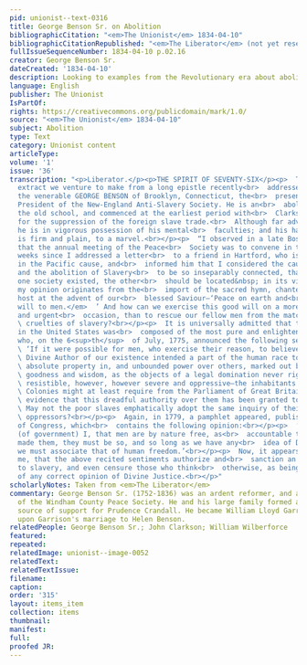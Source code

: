 ```yaml
---
pid: unionist--text-0316
title: George Benson Sr. on Abolition
bibliographicCitation: "<em>The Unionist</em> 1834-04-10"
bibliographicCitationRepublished: "<em>The Liberator</em> (not yet researched)"
fullIssueSequenceNumber: 1834-04-10 p.02.16
creator: George Benson Sr.
dateCreated: '1834-04-10'
description: Looking to examples from the Revolutionary era about abolition
language: English
publisher: The Unionist
IsPartOf: 
rights: https://creativecommons.org/publicdomain/mark/1.0/
source: "<em>The Unionist</em> 1834-04-10"
subject: Abolition
type: Text
category: Unionist content
articleType: 
volume: '1'
issue: '36'
transcription: "<p>Liberator.</p><p>THE SPIRIT OF SEVENTY-SIX</p><p>  The following
  extract we venture to make from a long epistle recently<br>  addressed to us, by
  the venerable GEORGE BENSON of Brooklyn, Connecticut, the<br>  present estimable
  President of the New-England Anti-Slavery Society. He is an<br>  abolitionist of
  the old school, and commenced at the earliest period with<br>  Clarkson and Wilberforce,
  for the suppression of the foreign slave trade.<br>  Although far advanced in years,
  he is in vigorous possession of his mental<br>  faculties; and his hand writing
  is firm and plain, to a marvel.<br></p><p>  “I observed in a late Boston paper,
  that the annual meeting of the Peace<br>  Society was to convene in that city. Several
  weeks since I addressed a letter<br>  to a friend in Hartford, who is actively engaged
  in the Pacific cause, and<br>  informed him that I considered the cause of Peace
  and the abolition of Slavery<br>  to be so inseparably connected, that wherever
  one society existed, the other<br>  should be located&nbsp; in its vicinity; and
  my opinion originates from the<br>  import of the sacred hymn, chanted by the angelic
  host at the advent of our<br>  blessed Saviour—‘Peace on earth and<br>  <em>good
  will to men.</em>  ’ And how can we exercise this good will on a more important
  and urgent<br>  occasion, than to rescue our fellow men from the matchless and oppressive<br>
  \ cruelties of slavery?<br></p><p>  It is universally admitted that the first Congress
  in the United States was<br>  composed of the most pure and enlightened citizens,
  who, on the 6<sup>th</sup>  of July, 1775, announced the following sentiments:<br></p><p>
  \ ‘If it were possible for men, who exercise their reason, to believe that the<br>
  \ Divine Author of our existence intended a part of the human race to hold an<br>
  \ absolute property in, and unbounded power over others, marked out by infinite<br>
  \ goodness and wisdom, as the objects of a legal domination never rightfully<br>
  \ resistible, however, however severe and oppressive—the inhabitants of these<br>
  \ Colonies might at least require from the Parliament of Great Britain, some<br>
  \ evidence that this dreadful authority over them has been granted to that<br>  body.’<br></p><p>
  \ May not the poor slaves emphatically adopt the same inquiry of their lordly<br>
  \ oppressors?<br></p><p>  Again, in 1779, a pamphlet appeared, published by order
  of Congress, which<br>  contains the following opinion:<br></p><p>  ‘The great principle
  (of government) I, that men are by nature free, as<br>  accountable to Him that
  made them, they must be so, and so long as we have any<br>  idea of Divine Justice,
  we must associate that of human freedom.’<br></p><p>  Now, it appears evident to
  me, that the above recited sentiments authorize and<br>  sanction an avowed opposition
  to slavery, and even censure those who think<br>  otherwise, as being destitute
  of any correct opinion of Divine Justice.<br></p>"
scholarlyNotes: Taken from <em>The Liberator</em>
commentary: George Benson Sr. (1752-1836) was an ardent reformer, and a co-founder
  of the Windham County Peace Society. He and his large family formed an important
  source of support for Prudence Crandall. He became William Lloyd Garrison's father-in-law
  upon Garrison's marriage to Helen Benson.
relatedPeople: George Benson Sr.; John Clarkson; William Wilberforce
featured: 
repeated: 
relatedImage: unionist--image-0052
relatedText: 
relatedTextIssue: 
filename: 
caption: 
order: '315'
layout: items_item
collection: items
thumbnail: 
manifest: 
full: 
proofed JR: 
---
```

